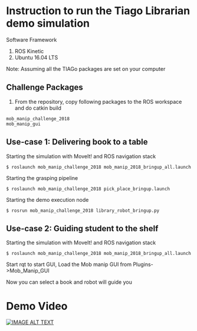 # Instruction to run the Tiago Librarian demo simulation

Software Framework

1) ROS Kinetic
2) Ubuntu 16.04 LTS




Note: Assuming all the TIAGo packages are set on your computer

## Challenge Packages 

1) From the repository, copy following packages to the ROS workspace and do catkin build

```
mob_manip_challenge_2018  
mob_manip_gui
```


## Use-case 1: Delivering book to a table

Starting the simulation with MoveIt! and ROS navigation stack
```
$ roslaunch mob_manip_challenge_2018 mob_manip_2018_bringup_all.launch
```

Starting the grasping pipeline
```
$ roslaunch mob_manip_challenge_2018 pick_place_bringup.launch
```

Starting the demo execution node
```
$ rosrun mob_manip_challenge_2018 library_robot_bringup.py
```

## Use-case 2: Guiding student to the shelf

Starting the simulation with MoveIt! and ROS navigation stack
```
$ roslaunch mob_manip_challenge_2018 mob_manip_2018_bringup_all.launch
```
Start rqt to start GUI, Load the Mob manip GUI from Plugins->Mob_Manip_GUI


Now you can select a book and robot will guide you


# Demo Video

[![IMAGE ALT TEXT](https://github.com/qboticslabs/mobilemanipulationchallenge2018/blob/master/tiago.png)](https://youtu.be/P9L4VQgN19E "Mobile Manipulation Challenge 2018 Concept by Qbotics")




